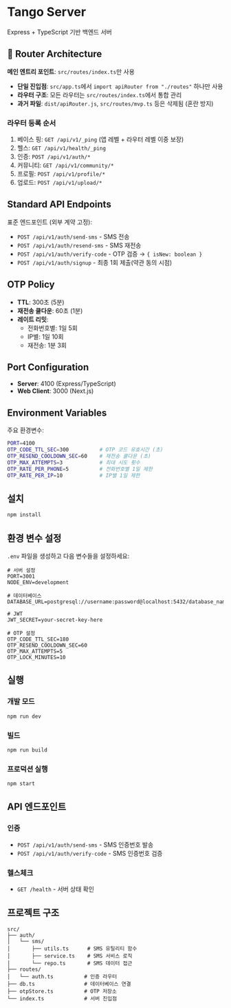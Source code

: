 # Tango Server

Express + TypeScript 기반 백엔드 서버

## 🚀 Router Architecture

**메인 엔트리 포인트**: `src/routes/index.ts`만 사용

- **단일 진입점**: `src/app.ts`에서 `import apiRouter from "./routes"` 하나만 사용
- **라우터 구조**: 모든 라우터는 `src/routes/index.ts`에서 통합 관리
- **과거 파일**: `dist/apiRouter.js`, `src/routes/mvp.ts` 등은 삭제됨 (혼란 방지)

### 라우터 등록 순서
1. 베이스 핑: `GET /api/v1/_ping` (앱 레벨 + 라우터 레벨 이중 보장)
2. 헬스: `GET /api/v1/health/_ping`
3. 인증: `POST /api/v1/auth/*`
4. 커뮤니티: `GET /api/v1/community/*`
5. 프로필: `POST /api/v1/profile/*`
6. 업로드: `POST /api/v1/upload/*`

## Standard API Endpoints

표준 엔드포인트 (외부 계약 고정):

- `POST /api/v1/auth/send-sms` - SMS 전송
- `POST /api/v1/auth/resend-sms` - SMS 재전송
- `POST /api/v1/auth/verify-code` - OTP 검증 → `{ isNew: boolean }`
- `POST /api/v1/auth/signup` - 최종 1회 제출(약관 동의 시점)

## OTP Policy

- **TTL**: 300초 (5분)
- **재전송 쿨다운**: 60초 (1분)
- **레이트 리밋**:
  - 전화번호별: 1일 5회
  - IP별: 1일 10회
  - 재전송: 1분 3회

## Port Configuration

- **Server**: 4100 (Express/TypeScript)
- **Web Client**: 3000 (Next.js)

## Environment Variables

주요 환경변수:

```bash
PORT=4100
OTP_CODE_TTL_SEC=300          # OTP 코드 유효시간 (초)
OTP_RESEND_COOLDOWN_SEC=60    # 재전송 쿨다운 (초)
OTP_MAX_ATTEMPTS=3            # 최대 시도 횟수
OTP_RATE_PER_PHONE=5          # 전화번호별 1일 제한
OTP_RATE_PER_IP=10            # IP별 1일 제한
```

## 설치

```bash
npm install
```

## 환경 변수 설정

`.env` 파일을 생성하고 다음 변수들을 설정하세요:

```env
# 서버 설정
PORT=3001
NODE_ENV=development

# 데이터베이스
DATABASE_URL=postgresql://username:password@localhost:5432/database_name

# JWT
JWT_SECRET=your-secret-key-here

# OTP 설정
OTP_CODE_TTL_SEC=180
OTP_RESEND_COOLDOWN_SEC=60
OTP_MAX_ATTEMPTS=5
OTP_LOCK_MINUTES=10
```

## 실행

### 개발 모드

```bash
npm run dev
```

### 빌드

```bash
npm run build
```

### 프로덕션 실행

```bash
npm start
```

## API 엔드포인트

### 인증

- `POST /api/v1/auth/send-sms` - SMS 인증번호 발송
- `POST /api/v1/auth/verify-code` - SMS 인증번호 검증

### 헬스체크

- `GET /health` - 서버 상태 확인

## 프로젝트 구조

```
src/
├── auth/
│   └── sms/
│       ├── utils.ts      # SMS 유틸리티 함수
│       ├── service.ts    # SMS 서비스 로직
│       └── repo.ts       # SMS 데이터 접근
├── routes/
│   └── auth.ts          # 인증 라우터
├── db.ts                # 데이터베이스 연결
├── otpStore.ts          # OTP 저장소
└── index.ts             # 서버 진입점
```
